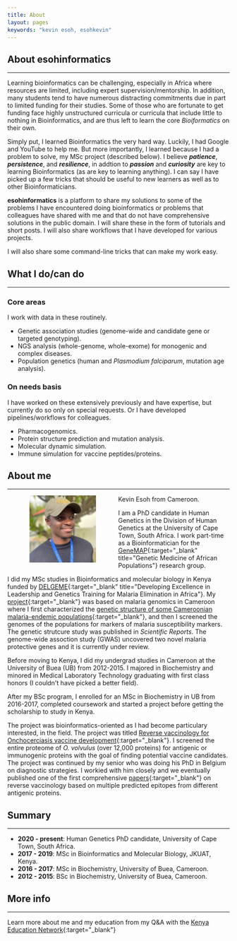 ```yaml
---
title: About
layout: pages
keywords: "kevin esoh, esohkevin"
---
```


## About esohinformatics
* * *
Learning bioinformatics can be challenging, especially in Africa where resources
are limited, including expert supervision/mentorship. In addition, many students 
tend to have numerous distracting commitments due in part to limited funding for
their studies. Some of those who are fortunate to get funding face highly unstructured
curricula or curricula that include little to nothing in Bioinformatics, and are 
thus left to learn the core *Bioiformatics* on their own.

Simply put, I learned Bioinformatics the very hard way. Luckily, I had Google and 
YouTube to help me. But more importantly, I learned because I had a problem to solve, 
my MSc project (described below). I believe ***patience***, ***persistence***, and 
***resilience***, in addtion to ***passion*** and ***curiosity*** are key to learning 
Bioinformatics (as are key to learning anything). I can say I have picked up a few 
tricks that should be useful to new learners as well as to other Bioinformaticians.

**esohinformatics** is a platform to share my solutions to some of the problems 
I have encountered doing bioinformatics or problems that colleagues have 
shared with me and that do not have comprehensive solutions in the public domain.
I will share these in the form of tutorials and short posts. I will also share 
workflows that I have developed for various projects.

I will also share some command-line tricks that can make my work easy.


## What I do/can do
* * *
### Core areas
I work with data in these routinely.
- Genetic association studies (genome-wide and candidate gene or targeted genotyping).
- NGS analysis (whole-genome, whole-exome) for monogenic and complex diseases.
- Population genetics (human and *Plasmodium falciparum*, mutation age analysis).

### On needs basis
I have worked on these extensively previously and have expertise, but currently do 
so only on special requests. Or I have developed pipelines/workflows for colleagues. 
- Pharmacogenomics.
- Protein structure prediction and mutation analysis.
- Molecular dynamic simulation.
- Immune simulation for vaccine peptides/proteins.

## About me
* * *

<img src="assets/img/headshot_esoh.jpg" alt="headshot" width="30%" align="left" style="vertical-align: middle; margin: 0px 50px;">

Kevin Esoh from Cameroon.

I am a PhD candidate in Human Genetics in the Division of Human Genetics at the
University of Cape Town, South Africa. I work part-time as a Bioinformatician
for the [GeneMAP](https://twitter.com/GeneMAPOfficial){:target="_blank" title="Genetic Medicine of African Populations"}
research group.

I did my MSc studies in Bioinformatics and molecular biology in Kenya funded
by [DELGEME](https://www.delgeme.org/){:target="_blank" title="Developing Excellence in Leadership and Genetics Training for Malaria Elimination in Africa"}. 
My [project](http://ir.jkuat.ac.ke/handle/123456789/5663){:target="_blank"}
was based on malaria genomics in Cameroon where I first characterized the 
[genetic structure of some Cameroonian malaria-endemic populations](https://www.nature.com/articles/s41598-020-79124-1){:target="_blank"}, 
and then I screened the genomes of the populations for markers of malaria 
susceptibility markers. The genetic strutcure study was published in 
*Scientific Reports*. The genome-wide assoction study (GWAS) uncovered 
two novel malaria protective genes and it is currently under review.

Before moving to Kenya, I did my undergrad studies in Cameroon at the University 
of Buea (UB) from 2012-2015. I majored in Biochemistry and minored in Medical Laboratory 
Technology graduating with first class honors (I couldn't have picked a better field). 

After my BSc program, I enrolled for an MSc in Biochemistry in UB from 2016-2017,
completed coursework and started a project before getting the scholarship to 
study in Kenya.

The project was bioinformatics-oriented as I had become particulary interested, 
in the field. The project was titled [Reverse vaccinology for Onchocerciasis vaccine development](https://drive.google.com/file/d/0B0rTlaNV5kvnTy0zY1RRY0Nld2c/view?resourcekey=0-gsC4CrSNEk4oVr96rVvvUw){:target="_blank"}. I screened the entire proteome 
of *O. volvulus* (over 12,000 proteins) for antigenic or immunogenic proteins
with the goal of finding potential vaccine candidates. The project was continued
by my senior who was doing his PhD in Belgium on diagnostic strategies. I workied 
with him closely and we eventually published one of the first comprehensive
[papers](https://www.nature.com/articles/s41598-019-40833-x){:target="_blank"} on reverse
vaccinology based on multiple predicted epitopes from different antigenic proteins.


## Summary
* * *
- **2020 - present**: Human Genetics PhD candidate, University of Cape Town, South Africa.
- **2017 - 2019**: MSc in Bioinformatics and Molecular Biology, JKUAT, Kenya.
- **2016 - 2017**: MSc in Biochemistry, University of Buea, Cameroon.
- **2012 - 2015**: BSc in Biochemistry, University of Buea, Cameroon.


## More info
* * *
Learn more about me and my education from my Q&A with the [Kenya Education Network](https://www.kenet.or.ke/blog/admin/qa-using-big-data-malaria-elimination-africa){:target="_blank"}

